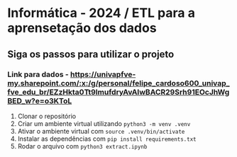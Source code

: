 # Informática - 2024 / ETL para a aprensetação dos dados 

## Siga os passos para utilizar o projeto

### Link para dados - https://univapfve-my.sharepoint.com/:x:/g/personal/felipe_cardoso600_univap_fve_edu_br/EZzHkta0Tt9ImufdryAvAIwBACR29Srh91EOcJhWgBED_w?e=o3KToL

1. Clonar o repositório
2. Criar um ambiente virtual utilizando `python3 -m venv .venv`
3. Ativar o ambiente virtual com `source .venv/bin/activate`
4. Instalar as dependências com `pip install requirements.txt`
5. Rodar o arquivo com `python3 extract.ipynb`
